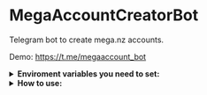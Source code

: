 # MegaAccountCreatorBot

Telegram bot to create mega.nz accounts.

Demo: https://t.me/megaaccount_bot

<details>
<summary><b>Enviroment variables you need to set:</b></summary>

`API_ID`: Go to [my.telegram.org](https://my.telegram.org) to obtain this.

`API_HASH`: Go to [my.telegram.org](https://my.telegram.org) to obtain this.

`BOT_TOKEN`: Get the bot token from [BotFather](https://telegram.dog/botfather)

</details>

<details>
<summary><b>How to use:</b></summary>

Send `/account` command and then send a password you want to set on your mega.nz account. You will got your account in 10-30 seconds.

</details>